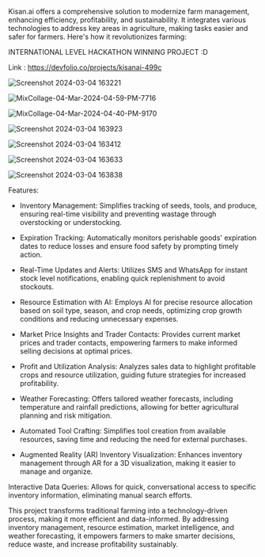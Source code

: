 Kisan.ai offers a comprehensive solution to modernize farm management, enhancing efficiency, profitability, and sustainability. It integrates various technologies to address key areas in agriculture, making tasks easier and safer for farmers. Here's how it revolutionizes farming:

INTERNATIONAL LEVEL HACKATHON WINNING PROJECT :D

Link : https://devfolio.co/projects/kisanai-499c
 
![Screenshot 2024-03-04 163221](https://github.com/ARYANK-08/KISANInv.AI/assets/120780784/fcabdaa5-184a-4d11-b9d0-01dd90a68b0e)

![MixCollage-04-Mar-2024-04-59-PM-7716](https://github.com/ARYANK-08/KISANInv.AI/assets/120780784/4a0c863c-57c3-4e2c-951e-c0913c18cd22)

![MixCollage-04-Mar-2024-04-40-PM-9170](https://github.com/ARYANK-08/KISANInv.AI/assets/120780784/a22a4741-e08d-4bfc-ac0b-8d2bc8f136d9)

![Screenshot 2024-03-04 163923](https://github.com/ARYANK-08/KISANInv.AI/assets/120780784/1457ca8c-4ed6-4c20-9a89-cd1a2a83de72)

![Screenshot 2024-03-04 163412](https://github.com/ARYANK-08/KISANInv.AI/assets/120780784/4bef717f-479b-487c-935a-ed7c36169bcf)

![Screenshot 2024-03-04 163633](https://github.com/ARYANK-08/KISANInv.AI/assets/120780784/3ad2a2a2-86b0-4967-a8ab-730713efcf96)

![Screenshot 2024-03-04 163838](https://github.com/ARYANK-08/KISANInv.AI/assets/120780784/9fcc0f4f-c94f-4eaf-80bd-3eb81c18021c)

Features:
- Inventory Management: Simplifies tracking of seeds, tools, and produce, ensuring real-time visibility and preventing wastage through overstocking or understocking.

- Expiration Tracking: Automatically monitors perishable goods' expiration dates to reduce losses and ensure food safety by prompting timely action.

- Real-Time Updates and Alerts: Utilizes SMS and WhatsApp for instant stock level notifications, enabling quick replenishment to avoid stockouts.

- Resource Estimation with AI: Employs AI for precise resource allocation based on soil type, season, and crop needs, optimizing crop growth conditions and reducing unnecessary expenses.

- Market Price Insights and Trader Contacts: Provides current market prices and trader contacts, empowering farmers to make informed selling decisions at optimal prices.

- Profit and Utilization Analysis: Analyzes sales data to highlight profitable crops and resource utilization, guiding future strategies for increased profitability.

- Weather Forecasting: Offers tailored weather forecasts, including temperature and rainfall predictions, allowing for better agricultural planning and risk mitigation.

- Automated Tool Crafting: Simplifies tool creation from available resources, saving time and reducing the need for external purchases.

- Augmented Reality (AR) Inventory Visualization: Enhances inventory management through AR for a 3D visualization, making it easier to manage and organize.

Interactive Data Queries: Allows for quick, conversational access to specific inventory information, eliminating manual search efforts.

This project transforms traditional farming into a technology-driven process, making it more efficient and data-informed. By addressing inventory management, resource estimation, market intelligence, and weather forecasting, it empowers farmers to make smarter decisions, reduce waste, and increase profitability sustainably.

